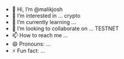 - 👋 Hi, I’m @malikjosh
- 👀 I’m interested in ... crypto  
- 🌱 I’m currently learning ... 
- 💞️ I’m looking to collaborate on ... TESTNET
- 📫 How to reach me ...
- 😄 Pronouns: ...
- ⚡ Fun fact: ...

<!---
malikjosh/malikjosh is a ✨ special ✨ repository because its `README.md` (this file) appears on your GitHub profile.
You can click the Preview link to take a look at your changes.
--->
